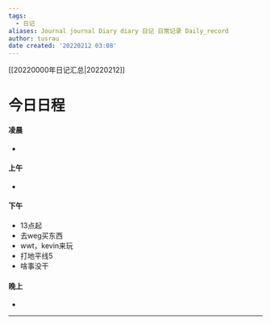 ```yaml
---
tags:
  - 日记
aliases: Journal journal Diary diary 日记 日常记录 Daily_record
author: tusrau
date created: '20220212 03:08'
---
```


[[20220000年日记汇总|20220212]]

# 今日日程

#### 凌晨
- 

#### 上午
- 

#### 下午
- 13点起
- 去weg买东西
- wwt，kevin来玩
- 打地平线5
- 啥事没干

#### 晚上
- 

---
